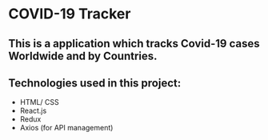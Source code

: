 # COVID-19 Tracker

## This is a application which tracks Covid-19 cases Worldwide and by Countries.

## Technologies used in this project:
- HTML/ CSS
- React.js
- Redux
- Axios (for API management)

